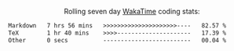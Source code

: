 <p align="center">Rolling seven day <a href="https://wakatime.com/@syrkis"/>WakaTime</a> coding stats:</p>
<!--START_SECTION:waka-->

```txt
Markdown   7 hrs 56 mins   >>>>>>>>>>>>>>>>>>>>>----   82.57 %
TeX        1 hr 40 mins    >>>>---------------------   17.39 %
Other      0 secs          -------------------------   00.04 %
```

<!--END_SECTION:waka-->
